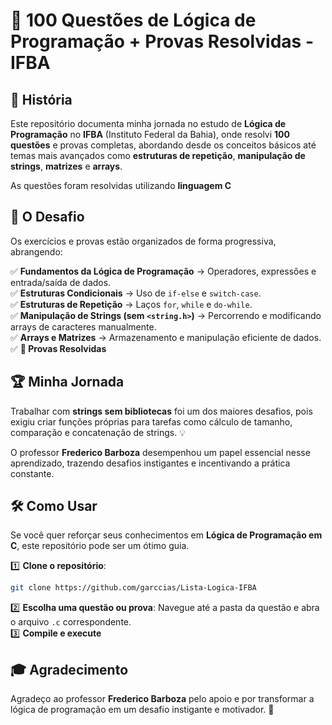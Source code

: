 # 📌 100 Questões de Lógica de Programação + Provas Resolvidas - IFBA  

## 📖 História  

Este repositório documenta minha jornada no estudo de **Lógica de Programação** no **IFBA** (Instituto Federal da Bahia), onde resolvi **100 questões** e provas completas, abordando desde os conceitos básicos até temas mais avançados como **estruturas de repetição**, **manipulação de strings**, **matrizes** e **arrays**.  

As questões foram resolvidas utilizando **linguagem C**

## 🚀 O Desafio  

Os exercícios e provas estão organizados de forma progressiva, abrangendo:  

✅ **Fundamentos da Lógica de Programação** → Operadores, expressões e entrada/saída de dados.  
✅ **Estruturas Condicionais** → Uso de `if-else` e `switch-case`.  
✅ **Estruturas de Repetição** → Laços `for`, `while` e `do-while`.  
✅ **Manipulação de Strings (sem `<string.h>`)** → Percorrendo e modificando arrays de caracteres manualmente.  
✅ **Arrays e Matrizes** → Armazenamento e manipulação eficiente de dados.  
✅ **📜 Provas Resolvidas** 

## 🏆 Minha Jornada  

Trabalhar com **strings sem bibliotecas** foi um dos maiores desafios, pois exigiu criar funções próprias para tarefas como cálculo de tamanho, comparação e concatenação de strings. 💡  

O professor **Frederico Barboza** desempenhou um papel essencial nesse aprendizado, trazendo desafios instigantes e incentivando a prática constante.  

## 🛠️ Como Usar  

Se você quer reforçar seus conhecimentos em **Lógica de Programação em C**, este repositório pode ser um ótimo guia.  

1️⃣ **Clone o repositório**:  
   ```bash
   git clone https://github.com/garccias/Lista-Logica-IFBA
   ```  
2️⃣ **Escolha uma questão ou prova**: Navegue até a pasta da questão e abra o arquivo `.c` correspondente.  
3️⃣ **Compile e execute**
## 🎓 Agradecimento  

Agradeço ao professor **Frederico Barboza** pelo apoio e por transformar a lógica de programação em um desafio instigante e motivador. 🙌  

